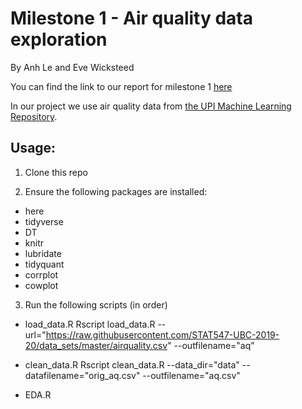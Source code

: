 # Milestone 1 - Air quality data exploration
By Anh Le and Eve Wicksteed

You can find the link to our report for milestone 1 [here](https://stat547-ubc-2019-20.github.io/group_04_anh_eve/Docs/milestone1.html)

In our project we use air quality data from [the UPI Machine Learning Repository](https://archive.ics.uci.edu/ml/datasets/Air+Quality).


## Usage:

1. Clone this repo

2. Ensure the following packages are installed:
- here
- tidyverse
- DT
- knitr
- lubridate
- tidyquant
- corrplot
- cowplot

3. Run the following scripts (in order)

- load_data.R
Rscript load_data.R --url="https://raw.githubusercontent.com/STAT547-UBC-2019-20/data_sets/master/airquality.csv" --outfilename="aq"

- clean_data.R
Rscript clean_data.R --data_dir="data" --datafilename="orig_aq.csv" --outfilename="aq.csv"

- EDA.R







